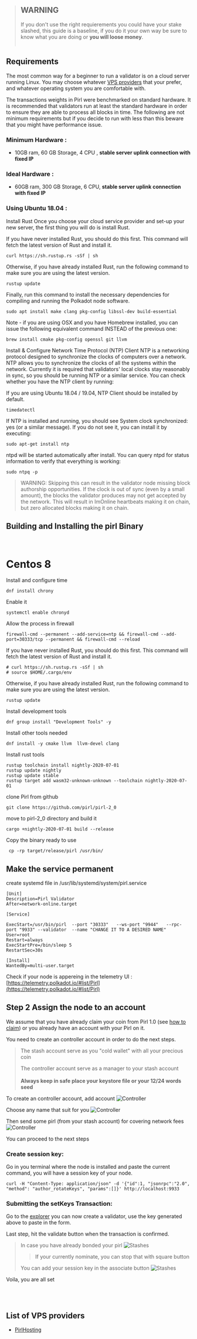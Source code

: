 >## WARNING 
> If you don't use the right requierements you could have your stake 
> slashed, this guide is a baseline, if you do it your own way be 
> sure to know what you are doing or <strong> you will loose money</strong>.
> <br></br>

## Requirements

The most common way for a beginner to run a validator is on a cloud server running Linux. You may choose whatever [VPS providers](#list-of-vps-providers) that your prefer, and whatever operating system you are comfortable with.

The transactions weights in Pirl were benchmarked on standard hardware. It is recommended that validators run at least the standard hardware in order to ensure they are able to process all blocks in time. The following are not minimum requirements but if you decide to run with less than this beware that you might have performance issue.

### Minimum Hardware :

- 10GB ram, 60 GB Storage, 4 CPU , <strong>stable server uplink connection with fixed IP</strong>

### Ideal Hardware :

- 60GB ram, 300 GB Storage, 6 CPU, <strong>stable server uplink connection with fixed IP</strong>

### Using Ubuntu 18.04 : 

Install Rust
Once you choose your cloud service provider and set-up your new server, the first thing you will do is install Rust.

If you have never installed Rust, you should do this first. This command will fetch the latest version of Rust and install it.
```
curl https://sh.rustup.rs -sSf | sh
```

Otherwise, if you have already installed Rust, run the following command to make sure you are using the latest version.
```
rustup update
```

Finally, run this command to install the necessary dependencies for compiling and running the Polkadot node software.
```
sudo apt install make clang pkg-config libssl-dev build-essential
```

Note - if you are using OSX and you have Homebrew installed, you can issue the following equivalent command INSTEAD of the previous one:
```
brew install cmake pkg-config openssl git llvm
```

Install & Configure Network Time Protocol (NTP) Client
NTP is a networking protocol designed to synchronize the clocks of computers over a network. NTP allows you to synchronize the clocks of all the systems within the network. Currently it is required that validators' local clocks stay reasonably in sync, so you should be running NTP or a similar service. You can check whether you have the NTP client by running:

If you are using Ubuntu 18.04 / 19.04, NTP Client should be installed by default.
```
timedatectl
```
If NTP is installed and running, you should see System clock synchronized: yes (or a similar message). If you do not see it, you can install it by executing:
```
sudo apt-get install ntp
```
ntpd will be started automatically after install. You can query ntpd for status information to verify that everything is working:
```
sudo ntpq -p
```

>WARNING: Skipping this can result in the validator node missing block authorship opportunities. If the clock is out of sync (even by a small amount), the blocks the validator produces may not get accepted by the network. This will result in ImOnline heartbeats making it on chain, but zero allocated blocks making it on chain. 
>


## Building and Installing the pirl Binary




<br>

# Centos 8

Install and configure time
```
dnf install chrony
```

Enable it
```
systemctl enable chronyd
```

Allow the process in firewall

```
firewall-cmd --permanent --add-service=ntp && firewall-cmd --add-port=30333/tcp --permanent && firewall-cmd --reload
```


If you have never installed Rust, you should do this first. This command will fetch the latest version of Rust and install it.
```
# curl https://sh.rustup.rs -sSf | sh
# source $HOME/.cargo/env
```


Otherwise, if you have already installed Rust, run the following command to make sure you are using the latest version.
```
rustup update
```

Install development tools

```
dnf group install "Development Tools" -y
```

Install other tools needed

```
dnf install -y cmake llvm  llvm-devel clang
```

Install rust tools

```
rustup toolchain install nightly-2020-07-01
rustup update nightly
rustup update stable
rustup target add wasm32-unknown-unknown --toolchain nightly-2020-07-01
```

clone Pirl from github

```
git clone https://github.com/pirl/pirl-2_0
```

move to pirl-2_0 directory and build it

```
cargo +nightly-2020-07-01 build --release
```

Copy the binary ready to use

```
 cp -rp target/release/pirl /usr/bin/
```


## Make the service permanent

create systemd file in /usr/lib/systemd/system/pirl.service

```
[Unit]
Description=Pirl Validator
After=network-online.target

[Service]

ExecStart=/usr/bin/pirl  --port "30333"   --ws-port "9944"   --rpc-port "9933" --validator  --name "CHANGE IT TO A DESIRED NAME"
User=root
Restart=always
ExecStartPre=/bin/sleep 5
RestartSec=30s

[Install]
WantedBy=multi-user.target

```

Check if your node is appereing in the telemetry UI : [https://telemetry.polkadot.io/#list/Pirl](https://telemetry.polkadot.io/#list/Pirl)


## Step 2 Assign the node to an account

We assume that you have already claim your coin from Pirl 1.0 (see [how to claim](https://docs.pirl.io/migrate/claims_coins.html)) or you already have an account with your Pirl on it.

You need to create an controller account in order to do the next steps. 

>The stash account serve as you "cold wallet" with all your precious coin
>
>The controller account serve as a manager to your stash account
><br></br><strong>Always keep in safe place your keystore file or your 12/24 words seed</strong>

To create an controller account, add account
![Controller](media/01.JPG)

Choose any name that suit for you
![Controller](media/02.JPG)

Then send some pirl (from your stash account) for covering network fees
![Controller](media/02b.JPG)

You can proceed to the next steps

### Create session key:

Go in you terminal where the node is installed and paste the current command, you will have a session key of your node.

```
curl -H "Content-Type: application/json" -d '{"id":1, "jsonrpc":"2.0", "method": "author_rotateKeys", "params":[]}' http://localhost:9933
```

### Submitting the setKeys Transaction:



Go to the [explorer](https://explorer.pirl.network/#/staking/actions) you can now create a validator, use the key generated above to paste in the form.

Last step, hit the validate button when the transaction is confirmed.


>In case you have already bonded your pirl
>![Stashes](media/AlreadyStaked.JPG)
>
>>If your currently nominate, you can stop that with square button
>
>You can add your session key in the associate button
>![Stashes](media/setKeyForValidator.JPG)
>

Voila, you are all set


<br></br>

## List of VPS providers

- [PirlHosting](https://pirlhosting.com)